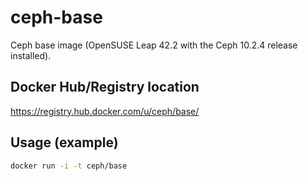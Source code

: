 # ceph-base

Ceph base image (OpenSUSE Leap 42.2 with the Ceph 10.2.4 release installed).

## Docker Hub/Registry location

<https://registry.hub.docker.com/u/ceph/base/>

## Usage (example)

```bash
docker run -i -t ceph/base
```
